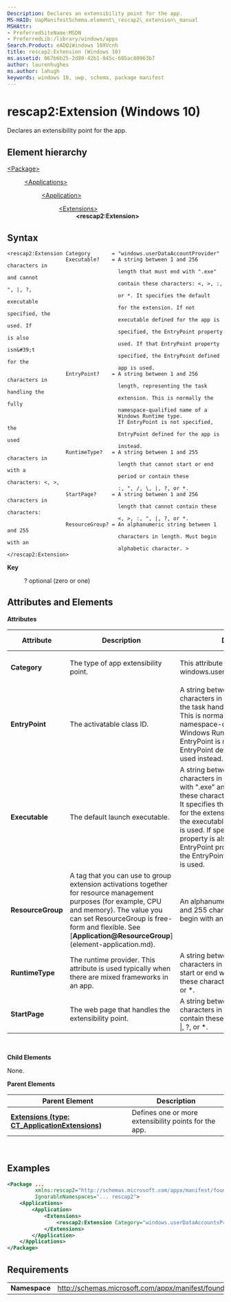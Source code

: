 ```yaml
---
Description: Declares an extensibility point for the app.
MS-HAID: UapManifestSchema.element\_rescap2\_extension\_manual
MSHAttr:
- PreferredSiteName:MSDN
- PreferredLib:/library/windows/apps
Search.Product: eADQiWindows 10XVcnh
title: rescap2:Extension (Windows 10)
ms.assetid: 067b6b25-2d89-42b1-845c-605ac00963b7
author: laurenhughes
ms.author: lahugh
keywords: windows 10, uwp, schema, package manifest
---
```


# rescap2:Extension (Windows 10)


Declares an extensibility point for the app.

## Element hierarchy

<dl>
<dt><a href="element-package.md">&lt;Package&gt;</a></dt>
<dd>
<dl>
<dt><a href="element-applications.md">&lt;Applications&gt;</a></dt>
<dd>
<dl>
<dt><a href="element-application.md">&lt;Application&gt;</a></dt>
<dd>
<dl>
<dt><a href="element-1-extensions.md">&lt;Extensions&gt;</a></dt>
<dd><b>&lt;rescap2:Extension&gt;</b></dd>
</dl>
</dd>
</dl>
</dd>
</dl>
</dd>
</dl>


## Syntax


```
<rescap2:Extension Category       = "windows.userDataAccountProvider"
                   Executable?    = A string between 1 and 256 characters in 
                                    length that must end with ".exe" and cannot 
                                    contain these characters: <, >, :, ", |, ?, 
                                    or *. It specifies the default executable 
                                    for the extension. If not specified, the 
                                    executable defined for the app is used. If 
                                    specified, the EntryPoint property is also 
                                    used. If that EntryPoint property isn&#39;t 
                                    specified, the EntryPoint defined for the 
                                    app is used.
                   EntryPoint?    = A string between 1 and 256 characters in 
                                    length, representing the task handling the 
                                    extension. This is normally the fully 
                                    namespace-qualified name of a
                                    Windows Runtime type.
                                    If EntryPoint is not specified, the 
                                    EntryPoint defined for the app is used 
                                    instead.
                   RuntimeType?   = A string between 1 and 255 characters in 
                                    length that cannot start or end with a 
                                    period or contain these characters: <, >, 
                                    :, ", /, \, |, ?, or *.
                   StartPage?     = A string between 1 and 256 characters in 
                                    length that cannot contain these characters: 
                                    <, >, :, ", |, ?, or *.
                   ResourceGroup? = An alphanumeric string between 1 and 255 
                                    characters in length. Must begin with an 
                                    alphabetic character. >
</rescap2:Extension>
```

**Key**

          ? optional (zero or one)

## Attributes and Elements


**Attributes**

<table>
<colgroup>
<col width="20%" />
<col width="20%" />
<col width="20%" />
<col width="20%" />
<col width="20%" />
</colgroup>
<thead>
<tr class="header">
<th>Attribute</th>
<th>Description</th>
<th>Data type</th>
<th>Required</th>
<th>Default value</th>
</tr>
</thead>
<tbody>
<tr class="odd">
<td><strong>Category</strong></td>
<td>The type of app extensibility point.</td>
<td><p>This attribute must have a value of windows.userDataAccountProvider.</p></td>
<td>Yes</td>
<td></td>
</tr>
<tr class="even">
<td><strong>EntryPoint</strong></td>
<td>The activatable class ID.</td>
<td>A string between 1 and 256 characters in length, representing the task handling the extension. This is normally the fully namespace-qualified name of a Windows Runtime type. If EntryPoint is not specified, the EntryPoint defined for the app is used instead.</td>
<td>No</td>
<td></td>
</tr>
<tr class="odd">
<td><strong>Executable</strong></td>
<td>The default launch executable.</td>
<td>A string between 1 and 256 characters in length that must end with &quot;.exe&quot; and cannot contain these characters: &lt;, &gt;, :, &quot;, |, ?, or *. It specifies the default executable for the extension. If not specified, the executable defined for the app is used. If specified, the EntryPoint property is also used. If that EntryPoint property isn't specified, the EntryPoint defined for the app is used.</td>
<td>No</td>
<td></td>
</tr>
<tr class="even">
<td><strong>ResourceGroup</strong></td>
<td>A tag that you can use to group extension activations together for resource management purposes (for example, CPU and memory). The value you can set ResourceGroup is free-form and flexible. See [<strong>Application@ResourceGroup</strong>](element-application.md).</td>
<td>An alphanumeric string between 1 and 255 characters in length. Must begin with an alphabetic character.</td>
<td>No</td>
<td></td>
</tr>
<tr class="odd">
<td><strong>RuntimeType</strong></td>
<td>The runtime provider. This attribute is used typically when there are mixed frameworks in an app.</td>
<td>A string between 1 and 255 characters in length that cannot start or end with a period or contain these characters: &lt;, &gt;, :, &quot;, /, \, |, ?, or *.</td>
<td>No</td>
<td></td>
</tr>
<tr class="even">
<td><strong>StartPage</strong></td>
<td>The web page that handles the extensibility point.</td>
<td>A string between 1 and 256 characters in length that cannot contain these characters: &lt;, &gt;, :, &quot;, |, ?, or *.</td>
<td>No</td>
<td></td>
</tr>
</tbody>
</table>

 

**Child Elements**

None.

**Parent Elements**

| Parent Element                                                               | Description                                           |
|------------------------------------------------------------------------------|-------------------------------------------------------|
| [**Extensions (type: CT\_ApplicationExtensions)**](element-1-extensions.md) | Defines one or more extensibility points for the app. |

 

## Examples


```XML
<Package ...
         xmlns:rescap2="http://schemas.microsoft.com/appx/manifest/foundation/windows10/restrictedcapabilities/2"  
         IgnorableNamespaces="... rescap2">
    <Applications>
        <Application>
            <Extensions>
                <rescap2:Extension Category="windows.userDataAccountsProvider" />   
            </Extensions>
        </Application>
    </Applications>
</Package>
```

## Requirements


|               |                                                                                          |
|---------------|------------------------------------------------------------------------------------------|
| **Namespace** | http://schemas.microsoft.com/appx/manifest/foundation/windows10/restrictedcapabilities/2 |

 

 

 



